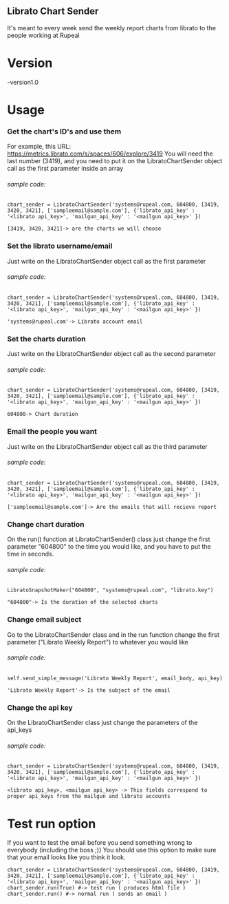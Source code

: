 ## Librato Chart Sender

It's meant to every week send the weekly report charts from librato to the people working at Rupeal

# Version
-version1.0

# Usage

### Get the chart's ID's and use them
For example, this URL:
https://metrics.librato.com/s/spaces/606/explore/3419
You will need the last number (3419), and you need to put it on the LibratoChartSender object call as the first parameter inside an array

###### sample code:
```
chart_sender = LibratoChartSender('systems@rupeal.com, 604800, [3419, 3420, 3421], ['sampleemail@sample.com'], {'librato_api_key' : '<librato api_key>', 'mailgun_api_key' : '<mailgun api_key>' })

[3419, 3420, 3421]-> are the charts we will choose
``` 

### Set the librato username/email
Just write on the LibratoChartSender object call as the first parameter
###### sample code:
```
chart_sender = LibratoChartSender('systems@rupeal.com, 604800, [3419, 3420, 3421], ['sampleemail@sample.com'], {'librato_api_key' : '<librato api_key>', 'mailgun_api_key' : '<mailgun api_key>' })

'systems@rupeal.com'-> Librato account email
``` 

### Set the charts duration
Just write on the LibratoChartSender object call as the second parameter
###### sample code:
```
chart_sender = LibratoChartSender('systems@rupeal.com, 604800, [3419, 3420, 3421], ['sampleemail@sample.com'], {'librato_api_key' : '<librato api_key>', 'mailgun_api_key' : '<mailgun api_key>' })

604800-> Chart duration
``` 

### Email the people you want
Just write on the LibratoChartSender object call as the third parameter
###### sample code:
```
chart_sender = LibratoChartSender('systems@rupeal.com, 604800, [3419, 3420, 3421], ['sampleemail@sample.com'], {'librato_api_key' : '<librato api_key>', 'mailgun_api_key' : '<mailgun api_key>' })

['sampleemail@sample.com']-> Are the emails that will recieve report
``` 

### Change chart duration
On the run() function at LibratoChartSender() class just change the first parameter "604800" to the time you would like, and you have to put the time in seconds.
###### sample code:
```
LibratoSnapshotMaker("604800", "systems@rupeal.com", "librato.key")

"604800"-> Is the duration of the selected charts
``` 

### Change email subject
Go to the LibratoChartSender class and in the run function change the first parameter ("Librato Weekly Report") to whatever you would like
###### sample code:
```
self.send_simple_message('Librato Weekly Report', email_body, api_key)

'Librato Weekly Report'-> Is the subject of the email
``` 

### Change the api key
On the LibratoChartSender class just change the parameters of the api_keys
###### sample code:
```
chart_sender = LibratoChartSender('systems@rupeal.com, 604800, [3419, 3420, 3421], ['sampleemail@sample.com'], {'librato_api_key' : '<librato api_key>', 'mailgun_api_key' : '<mailgun api_key>' })

<librato api_key>, <mailgun api_key> -> This fields correspond to proper api_keys from the mailgun and librato accounts
``` 



# Test run option
If you want to test the email before you send something wrong to everybody (including the boss ;)) You should use this option to make sure that your email looks like you think it look.
```
chart_sender = LibratoChartSender('systems@rupeal.com, 604800, [3419, 3420, 3421], ['sampleemail@sample.com'], {'librato_api_key' : '<librato api_key>', 'mailgun_api_key' : '<mailgun api_key>' })
chart_sender.run(True) #-> test run ( produces html file )
chart_sender.run() #-> normal run ( sends an email )
```

